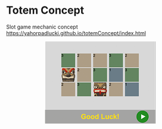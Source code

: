 # Totem Concept
Slot game mechanic concept
https://yahorpadlucki.github.io/totemConcept/index.html

<p align="center">
  <img src="example.png" alt=""
       width="297" height="221">
</p>

